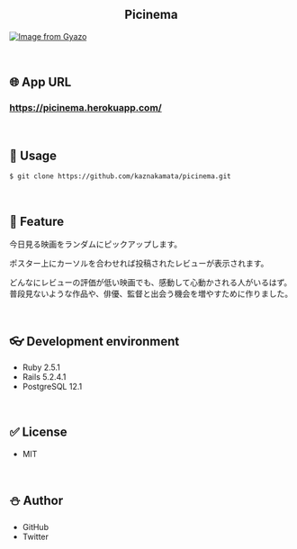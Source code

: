 <h2 align="center">Picinema</h2>

[![Image from Gyazo](https://i.gyazo.com/32103f9d8598e18f4eece40fdcab6f27.gif)](https://gyazo.com/32103f9d8598e18f4eece40fdcab6f27)

<br>


## 🌐 App URL

### **https://picinema.herokuapp.com/**  
<br>

## 💬 Usage

`$ git clone https://github.com/kaznakamata/picinema.git`




<br>

## 🎥 Feature
今日見る映画をランダムにピックアップします。

ポスター上にカーソルを合わせれば投稿されたレビューが表示されます。

どんなにレビューの評価が低い映画でも、感動して心動かされる人がいるはず。普段見ないような作品や、俳優、監督と出会う機会を増やすために作りました。

<br>


## 👓 Development environment
* Ruby 2.5.1
* Rails 5.2.4.1
* PostgreSQL 12.1

<br>

## ✅ License
* <a rel="https://github.com/kaznakamata/picinema/blob/master/LICENSE">MIT</a>

<br>

## ⛄️ Author
* <a rel="https://github.com/kaznakamata/picinema">GitHub<a/>
* <a rel="https://twitter.com/signmine1">Twitter<a/>